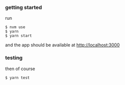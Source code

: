 ### getting started

run

```
$ nvm use
$ yarn
$ yarn start
```

and the app should be available at [http://localhost:3000](http://localhost:3000)

### testing

then of course

```
$ yarn test
```
